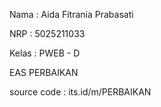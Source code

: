 Nama : Aida Fitrania Prabasati

NRP : 5025211033

Kelas : PWEB - D


EAS PERBAIKAN 

source code : its.id/m/PERBAIKAN
